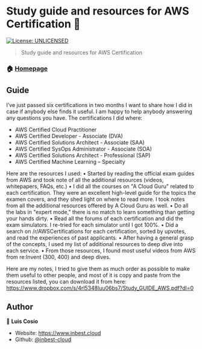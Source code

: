 # Study guide and resources for AWS Certification 👋
[![License: UNLICENSED](https://img.shields.io/badge/License-UNLICENSED-yellow.svg)](#)

> Study guide and resources for AWS Certification

### 🏠 [Homepage](https://www.inbest.cloud/)

## Guide

I’ve just passed six certifications in two months I want to share how I did in case if anybody else finds it useful. I am happy to help anybody answering any questions you have. The certifications I did where:
* AWS Certified Cloud Practitioner
* AWS Certified Developer - Associate (DVA)
* AWS Certified Solutions Architect - Associate (SAA)
* AWS Certified SysOps Administrator - Associate (SOA)
* AWS Certified Solutions Architect - Professional (SAP)
* AWS Certified Machine Learning – Specialty

Here are the resources I used:
•	Started by reading the official exam guides from AWS and took note of all the additional resources (videos, whitepapers, FAQs, etc.)
•	I did all the courses on "A Cloud Guru" related to each certification. They were an excellent high-level guide for the topics the examen covers, and they shed light on where to read more. I took notes from all the additional resources offered by A Cloud Guru as well.
•	Do all the labs in "expert mode," there is no match to learn something than getting your hands dirty.
•	Read all the forums of each certification and did the exam simulators. I re-tried for each simulator until I got 100%.
•	Did a search on /r/AWSCertifications for each certification, sorted by upvotes, and read the experiences of past applicants.
•	After having a general grasp of the concepts, I used my list of additional resources to deep dive into each service.
•	From those resources, I found most useful videos from AWS from re:Invent (300, 400) and deep dives.

Here are my notes, I tried to give them as much order as possible to make them useful to other people, and most of it is copy and paste from the resources listed, you can download it from here:
https://www.dropbox.com/s/4rl5348luu06bs7/Study_GUIDE_AWS.pdf?dl=0

## Author

👤 **Luis Cosio**

* Website: https://www.inbest.cloud
* Github: [@inbest-cloud](https://github.com/inbest-cloud)

